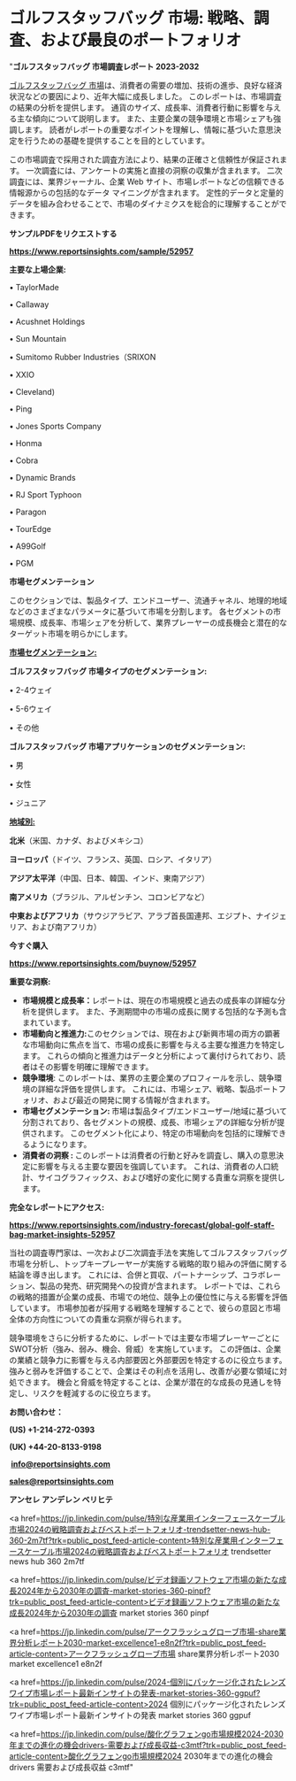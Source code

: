 # ゴルフスタッフバッグ 市場: 戦略、調査、および最良のポートフォリオ

"<strong>ゴルフスタッフバッグ 市場調査レポート 2023-2032</strong>

<a href=https://www.reportsinsights.com/sample/52957>ゴルフスタッフバッグ 市場</a>は、消費者の需要の増加、技術の進歩、良好な経済状況などの要因により、近年大幅に成長しました。 このレポートは、市場調査の結果の分析を提供します。 通貨のサイズ、成長率、消費者行動に影響を与える主な傾向について説明します。 また、主要企業の競争環境と市場シェアも強調します。 読者がレポートの重要なポイントを理解し、情報に基づいた意思決定を行うための基礎を提供することを目的としています。

この市場調査で採用された調査方法により、結果の正確さと信頼性が保証されます。 一次調査には、アンケートの実施と直接の洞察の収集が含まれます。 二次調査には、業界ジャーナル、企業 Web サイト、市場レポートなどの信頼できる情報源からの包括的なデータ マイニングが含まれます。 定性的データと定量的データを組み合わせることで、市場のダイナミクスを総合的に理解することができます。

<strong><b>サンプルPDFをリクエストする</b></strong>

<a href=https://www.reportsinsights.com/sample/52957><strong><u>https://www.reportsinsights.com/sample/52957</u></strong></a>

<strong>主要な上場企業:</strong>

• TaylorMade

• Callaway

• Acushnet Holdings

• Sun Mountain

• Sumitomo Rubber Industries（SRIXON

• XXIO

• Cleveland)

• Ping

• Jones Sports Company

• Honma

• Cobra

• Dynamic Brands

• RJ Sport Typhoon

• Paragon

• TourEdge

• A99Golf

• PGM

<strong>市場セグメンテーション</strong>

このセクションでは、製品タイプ、エンドユーザー、流通チャネル、地理的地域などのさまざまなパラメータに基づいて市場を分割します。 各セグメントの市場規模、成長率、市場シェアを分析して、業界プレーヤーの成長機会と潜在的なターゲット市場を明らかにします。

<strong><u>市場セグメンテーション</u></strong><strong><u>:</u></strong>

<strong>ゴルフスタッフバッグ 市場タイプのセグメンテーション:</strong>

• 2-4ウェイ

• 5-6ウェイ

• その他

<strong>ゴルフスタッフバッグ 市場アプリケーションのセグメンテーション:</strong>

• 男

• 女性

• ジュニア

<strong><u>地域別</u></strong><strong><u>:</u></strong>

<strong>北米</strong>（米国、カナダ、およびメキシコ）

<strong>ヨーロッパ</strong>（ドイツ、フランス、英国、ロシア、イタリア）

<strong>アジア太平洋</strong>（中国、日本、韓国、インド、東南アジア）

<strong>南アメリカ</strong>（ブラジル、アルゼンチン、コロンビアなど）

<strong>中東およびアフリカ</strong>（サウジアラビア、アラブ首長国連邦、エジプト、ナイジェリア、および南アフリカ）

<strong>今すぐ購入</strong>

<a href=https://www.reportsinsights.com/buynow/52957><strong><u>https://www.reportsinsights.com/buynow/52957</u></strong></a>

<strong>重要な洞察:</strong>
<ul>
  <li><strong>市場規模と成長率：</strong>レポートは、現在の市場規模と過去の成長率の詳細な分析を提供します。 また、予測期間中の市場の成長に関する包括的な予測も含まれています。</li>
  <li><strong>市場動向と推進力:</strong>このセクションでは、現在および新興市場の両方の顕著な市場動向に焦点を当て、市場の成長に影響を与える主要な推進力を特定します。 これらの傾向と推進力はデータと分析によって裏付けられており、読者はその影響を明確に理解できます。</li>
  <li><strong>競争環境</strong>: このレポートは、業界の主要企業のプロフィールを示し、競争環境の詳細な評価を提供します。 これには、市場シェア、戦略、製品ポートフォリオ、および最近の開発に関する情報が含まれます。</li>
  <li><strong>市場セグメンテーション: </strong>市場は製品タイプ/エンドユーザー/地域に基づいて分割されており、各セグメントの規模、成長、市場シェアの詳細な分析が提供されます。 このセグメント化により、特定の市場動向を包括的に理解できるようになります。</li>
  <li><strong>消費者の洞察 : </strong>このレポートは消費者の行動と好みを調査し、購入の意思決定に影響を与える主要な要因を強調しています。 これは、消費者の人口統計、サイコグラフィックス、および嗜好の変化に関する貴重な洞察を提供します。</li>
</ul>
<strong>完全なレポートにアクセス:</strong>

<a href=https://www.reportsinsights.com/industry-forecast/global-golf-staff-bag-market-insights-52957><strong><u><b>https://www.reportsinsights.com/industry-forecast/global-golf-staff-bag-market-insights-52957</b></u></strong></a>

当社の調査専門家は、一次および二次調査手法を実施してゴルフスタッフバッグ市場を分析し、トップキープレーヤーが実施する戦略的取り組みの評価に関する結論を導き出します。 これには、合併と買収、パートナーシップ、コラボレーション、製品の発売、研究開発への投資が含まれます。 レポートでは、これらの戦略的措置が企業の成長、市場での地位、競争上の優位性に与える影響を評価しています。 市場参加者が採用する戦略を理解することで、彼らの意図と市場全体の方向性についての貴重な洞察が得られます。

競争環境をさらに分析するために、レポートでは主要な市場プレーヤーごとにSWOT分析（強み、弱み、機会、脅威）を実施しています。 この評価は、企業の業績と競争力に影響を与える内部要因と外部要因を特定するのに役立ちます。 強みと弱みを評価することで、企業はその利点を活用し、改善が必要な領域に対処できます。 機会と脅威を特定することは、企業が潜在的な成長の見通しを特定し、リスクを軽減するのに役立ちます。

<strong>お問い合わせ：</strong>

<strong>(US) +1-214-272-0393</strong>

<strong>(UK) +44-20-8133-9198</strong>

<strong> </strong><a href=info@reportsinsights.com><strong><u>info@reportsinsights.com</u></strong></a>

<a href=sales@reportsinsights.com><strong><u>sales@reportsinsights.com</u></strong></a>

<strong>アンセレ アンデレン ベリヒテ</strong>

<a href=https://jp.linkedin.com/pulse/特別な産業用インターフェースケーブル市場2024の戦略調査およびベストポートフォリオ-trendsetter-news-hub-360-2m7tf?trk=public_post_feed-article-content>特別な産業用インターフェースケーブル市場2024の戦略調査およびベストポートフォリオ trendsetter news hub 360 2m7tf</a>

<a href=https://jp.linkedin.com/pulse/ビデオ録画ソフトウェア市場の新たな成長2024年から2030年の調査-market-stories-360-pinpf?trk=public_post_feed-article-content>ビデオ録画ソフトウェア市場の新たな成長2024年から2030年の調査 market stories 360 pinpf</a>

<a href=https://jp.linkedin.com/pulse/アークフラッシュグローブ市場-share業界分析レポート2030-market-excellence1-e8n2f?trk=public_post_feed-article-content>アークフラッシュグローブ市場 share業界分析レポート2030 market excellence1 e8n2f</a>

<a href=https://jp.linkedin.com/pulse/2024-個別にパッケージ化されたレンズワイプ市場レポート最新インサイトの発表-market-stories-360-ggpuf?trk=public_post_feed-article-content>2024 個別にパッケージ化されたレンズワイプ市場レポート最新インサイトの発表 market stories 360 ggpuf</a>

<a href=https://jp.linkedin.com/pulse/酸化グラフェンgo市場規模2024-2030年までの進化の機会drivers-需要および成長収益-c3mtf?trk=public_post_feed-article-content>酸化グラフェンgo市場規模2024 2030年までの進化の機会drivers 需要および成長収益 c3mtf</a>"
